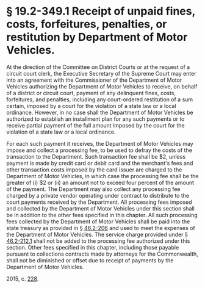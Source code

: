 # § 19.2-349.1 Receipt of unpaid fines, costs, forfeitures, penalties, or restitution by Department of Motor Vehicles.

<p>At the direction of the Committee on District Courts or at the request of a circuit court clerk, the Executive Secretary of the Supreme Court may enter into an agreement with the Commissioner of the Department of Motor Vehicles authorizing the Department of Motor Vehicles to receive, on behalf of a district or circuit court, payment of any delinquent fines, costs, forfeitures, and penalties, including any court-ordered restitution of a sum certain, imposed by a court for the violation of a state law or a local ordinance. However, in no case shall the Department of Motor Vehicles be authorized to establish an installment plan for any such payments or to receive partial payment of the full amount imposed by the court for the violation of a state law or a local ordinance.</p><p>For each such payment it receives, the Department of Motor Vehicles may impose and collect a processing fee, to be used to defray the costs of the transaction to the Department. Such transaction fee shall be $2, unless payment is made by credit card or debit card and the merchant's fees and other transaction costs imposed by the card issuer are charged to the Department of Motor Vehicles, in which case the processing fee shall be the greater of (i) $2 or (ii) an amount not to exceed four percent of the amount of the payment. The Department may also collect any processing fee charged by a private vendor operating under contract to distribute to the court payments received by the Department. All processing fees imposed and collected by the Department of Motor Vehicles under this section shall be in addition to the other fees specified in this chapter. All such processing fees collected by the Department of Motor Vehicles shall be paid into the state treasury as provided in § <a href='http://law.lis.virginia.gov/vacode/46.2-206/'>46.2-206</a> and used to meet the expenses of the Department of Motor Vehicles. The service charge provided under § <a href='http://law.lis.virginia.gov/vacode/46.2-212.1/'>46.2-212.1</a> shall not be added to the processing fee authorized under this section. Other fees specified in this chapter, including those payable pursuant to collections contracts made by attorneys for the Commonwealth, shall not be diminished or offset due to receipt of payments by the Department of Motor Vehicles.</p><p>2015, c. <a href='http://lis.virginia.gov/cgi-bin/legp604.exe?151+ful+CHAP0228'>228</a>.</p>